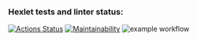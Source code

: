 ### Hexlet tests and linter status:
[![Actions Status](https://github.com/root-reboot/php-project-lvl1/workflows/hexlet-check/badge.svg)](https://github.com/root-reboot/php-project-lvl1/actions)
[![Maintainability](https://api.codeclimate.com/v1/badges/a99a88d28ad37a79dbf6/maintainability)](https://codeclimate.com/github/codeclimate/codeclimate/maintainability)
![example workflow](https://github.com/<OWNER>/<REPOSITORY>/actions/workflows/<WORKFLOW_FILE>/badge.svg)